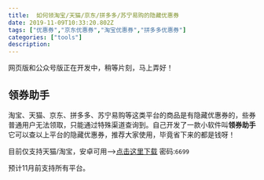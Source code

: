 ```yaml
---
title:  如何领淘宝/天猫/京东/拼多多/苏宁易购的隐藏优惠券
date: 2019-11-09T10:33:20.802Z
tags: ["优惠券","京东优惠券","淘宝优惠券","拼多多优惠券"]
categories: ["tools"]
description: 
---
```


网页版和公众号版正在开发中，稍等片刻，马上弄好！

## 领券助手

淘宝、天猫、京东、拼多多、苏宁易购等这类平台的商品是有隐藏优惠券的，些券普通用户无法领取，只能通过特殊渠道查询到。自己开发了一款小软件叫**领券助手**它可以查以上平台的隐藏优惠券，推荐大家使用，毕竟省下来的都是钱呀！


目前仅支持天猫/淘宝，安卓可用-->[点击这里下载](https://www.lanzous.com/b760437/) 密码:`6699`

预计11月前支持所有平台。